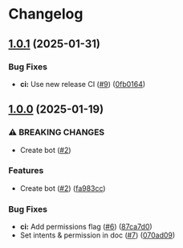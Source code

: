 # Changelog

## [1.0.1](https://github.com/Hansanto/quipoquiz-discord/compare/v1.0.0...v1.0.1) (2025-01-31)


### Bug Fixes

* **ci:** Use new release CI ([#9](https://github.com/Hansanto/quipoquiz-discord/issues/9)) ([0fb0164](https://github.com/Hansanto/quipoquiz-discord/commit/0fb01644fd2891cd200583f51c5fd43ea53259b0))

## [1.0.0](https://github.com/Hansanto/quipoquiz-discord/compare/v0.0.1...v1.0.0) (2025-01-19)


### ⚠ BREAKING CHANGES

* Create bot ([#2](https://github.com/Hansanto/quipoquiz-discord/issues/2))

### Features

* Create bot ([#2](https://github.com/Hansanto/quipoquiz-discord/issues/2)) ([fa983cc](https://github.com/Hansanto/quipoquiz-discord/commit/fa983ccc4c57ee8e5bbbf29ce281f15b72f4a26b))


### Bug Fixes

* **ci:** Add permissions flag ([#6](https://github.com/Hansanto/quipoquiz-discord/issues/6)) ([87ca7d0](https://github.com/Hansanto/quipoquiz-discord/commit/87ca7d0d111410e4d480aa6364a2a10a857a5693))
* Set intents & permission in doc ([#7](https://github.com/Hansanto/quipoquiz-discord/issues/7)) ([070ad09](https://github.com/Hansanto/quipoquiz-discord/commit/070ad096727302ba3e4b03f4f11676f3f2914034))

